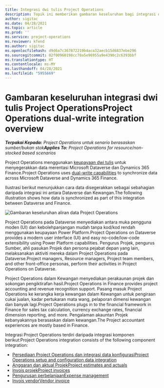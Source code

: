 ```yaml
---
title: Integrasi dwi tulis Project Operations
description: Topik ini memberikan gambaran keseluruhan bagi integrasi dwi tulis Project Operations.
author: sigitac
ms.date: 04/28/2021
ms.topic: article
ms.prod: ''
ms.service: project-operations
ms.reviewer: kfend
ms.author: sigitac
ms.openlocfilehash: d9d6a7c367872219b4aca32aecb15d6837ebe296
ms.sourcegitcommit: 02f00960198cc78a5e96955a9e4390c2c6393bbf
ms.translationtype: HT
ms.contentlocale: ms-MY
ms.lasthandoff: 04/28/2021
ms.locfileid: "5955669"
---
```

# <a name="project-operations-dual-write-integration-overview"></a><span data-ttu-id="1aa70-103">Gambaran keseluruhan integrasi dwi tulis Project Operations</span><span class="sxs-lookup"><span data-stu-id="1aa70-103">Project Operations dual-write integration overview</span></span>

<span data-ttu-id="1aa70-104">_**Terpakai Kepada:** Project Operations untuk senario berasaskan sumber/bukan stok_</span><span class="sxs-lookup"><span data-stu-id="1aa70-104">_**Applies To:** Project Operations for resource/non-stocked based scenarios_</span></span>

<span data-ttu-id="1aa70-105">Project Operations menggunakan [keupayaan dwi tulis](/dynamics365/fin-ops-core/dev-itpro/data-entities/dual-write/dual-write-home-page) untuk menyegerakkan data merentasi Microsoft Dataverse dan Dynamics 365 Finance.</span><span class="sxs-lookup"><span data-stu-id="1aa70-105">Project Operations uses [dual-write capabilities](/dynamics365/fin-ops-core/dev-itpro/data-entities/dual-write/dual-write-home-page) to synchronize data across Microsoft Dataverse and Dynamics 365 Finance.</span></span>

<span data-ttu-id="1aa70-106">Ilustrasi berikut menunjukkan cara data disegerakkan sebagai sebahagian daripada integrasi ini antara Dataverse dan Kewangan.</span><span class="sxs-lookup"><span data-stu-id="1aa70-106">The following illustration shows how data is synchronized as part of this integration between Dataverse and Finance.</span></span>

![Gambaran keseluruhan aliran data Project Operations](./media/ProjectOperationsFlows.jpg)

<span data-ttu-id="1aa70-108">Project Operations pada Dataverse menyediakan antara muka pengguna moden (UI) dan kebolehpanjangan mudah tanpa kod/kod rendah menggunakan keupayaan Power Platform.</span><span class="sxs-lookup"><span data-stu-id="1aa70-108">Project Operations on Dataverse provides a modern user interface (UI) and easy no-code/low-code extensibility using Power Platform capabilities.</span></span> <span data-ttu-id="1aa70-109">Pengurus Projek, pengurus Sumber, ahli pasukan Projek dan persona pejabat depan yang lain, melaksanakan aktiviti mereka dalam Project Operations pada Dataverse.</span><span class="sxs-lookup"><span data-stu-id="1aa70-109">Project managers, Resource managers, Project team members, and other front-office personas, perform their activities in Project Operations on Dataverse.</span></span>

<span data-ttu-id="1aa70-110">Project Operations dalam Kewangan menyediakan perakaunan projek dan sokongan pengiktirafan hasil.</span><span class="sxs-lookup"><span data-stu-id="1aa70-110">Project Operations in Finance provides project accounting and revenue recognition support.</span></span> <span data-ttu-id="1aa70-111">Pasang masuk Project Operations ke kerangka kerja kewangan dalam Kewangan untuk pengiraan cukai jualan, kadar pertukaran mata wang, pelaporan dimensi kewangan dan banyak lagi.</span><span class="sxs-lookup"><span data-stu-id="1aa70-111">Project Operations plugs in to the financial framework in Finance for sales tax calculation, currency exchange rates, financial dimension reporting, and more.</span></span> <span data-ttu-id="1aa70-112">Pengalaman akauntan Projek kebanyakannya berasaskan dalam kewangan.</span><span class="sxs-lookup"><span data-stu-id="1aa70-112">The Project accountant experiences are mostly based in Finance.</span></span>

<span data-ttu-id="1aa70-113">Integrasi Project Operations terdiri daripada integrasi komponen berikut:</span><span class="sxs-lookup"><span data-stu-id="1aa70-113">Project Operations integration consists of the following component integration:</span></span>


- [<span data-ttu-id="1aa70-114">Persediaan Project Operations dan integrasi data konfigurasi</span><span class="sxs-lookup"><span data-stu-id="1aa70-114">Project Operations setup and configuration data integration</span></span>](resource-dual-write-setup-integration.md) 
- [<span data-ttu-id="1aa70-115">Anggaran dan aktual Projek</span><span class="sxs-lookup"><span data-stu-id="1aa70-115">Project estimates and actuals</span></span>](resource-dual-write-estimates-actuals.md)
- [<span data-ttu-id="1aa70-116">Invois projek</span><span class="sxs-lookup"><span data-stu-id="1aa70-116">Project invoices</span></span>](resource-dual-write-project-invoice.md)
- [<span data-ttu-id="1aa70-117">Pengurusan perbelanjaan</span><span class="sxs-lookup"><span data-stu-id="1aa70-117">Expense management</span></span>](resource-dual-write-expense.md)
- [<span data-ttu-id="1aa70-118">Invois vendor</span><span class="sxs-lookup"><span data-stu-id="1aa70-118">Vendor invoice</span></span>](resource-dual-write-vendor-invoice.md)
